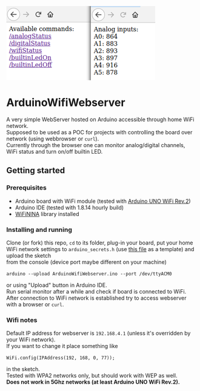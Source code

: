 ![Screenshot](screenshot.png)

# **ArduinoWifiWebserver**  
A very simple WebServer hosted on Arduino accessible through home WiFi network.  
Supposed to be used as a POC for projects with controlling the board over network (using webbrowser or `curl`).  
Currently through the browser one can monitor analog/digital channels, WiFi status and turn on/off builtin LED.  

## Getting started

### Prerequisites  
+ Arduino board with WiFi module (tested with [Arduino UNO WiFi Rev.2](https://store.arduino.cc/arduino-uno-wifi-rev2))
+ Arduino IDE (tested with 1.8.14 hourly build)
+ [WiFiNINA](https://www.arduino.cc/en/Reference/WiFiNINA) library installed

### Installing and running  
Clone (or fork) this repo, `cd` to its folder, plug-in your board, put your home WiFi network settings to `arduino_secrets.h` (use [this file](arduino_secrets_template.h) as a template) and upload the sketch  
from the console (device port maybe different on your machine)  
```
arduino --upload ArduinoWifiWebserver.ino --port /dev/ttyACM0
```
or using "Upload" button in Arduino IDE.  
Run serial monitor after a while and check if board is connected to WiFi.  
After connection to WiFi network is established try to access webserver with a browser or `curl`.

### Wifi notes  
Default IP address for webserver is `192.168.4.1` (unless it's overridden by your WiFi network).  
If you want to change it place something like
```
WiFi.config(IPAddress(192, 168, 0, 77));
```
in the sketch.  
Tested with WPA2 networks only, but should work with WEP as well.  
**Does not work in 5Ghz networks (at least Arduino UNO WiFi Rev.2).**  

